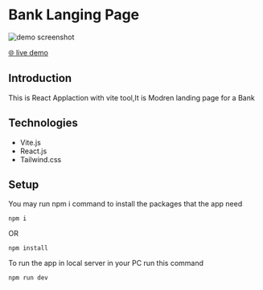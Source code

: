 # Bank Langing Page

  ![demo screenshot](https://github.com/hind-hisham/Restaurant-app/blob/main/src/assets/bank-app-screenshot.png)

  [🌐 live demo](https://hind-hisham.github.io/Bank-App/)

## Introduction
This is React Applaction with vite tool,It is Modren landing page for a Bank

## Technologies
* Vite.js
* React.js
* Tailwind.css

## Setup
You may run npm i command to install the packages that the app need
```
npm i
```
OR
```
npm install
```
To run the app in local server in your PC run this command
```
npm run dev
```
